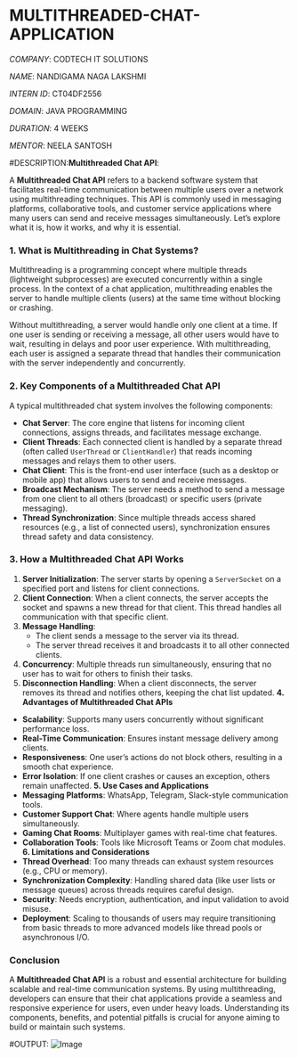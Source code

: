 # MULTITHREADED-CHAT-APPLICATION

*COMPANY*: CODTECH IT SOLUTIONS

*NAME*: NANDIGAMA NAGA LAKSHMI

*INTERN ID*: CT04DF2556

*DOMAIN*: JAVA PROGRAMMING

*DURATION*: 4 WEEKS

*MENTOR*: NEELA SANTOSH

#DESCRIPTION:**Multithreaded Chat API**:

A **Multithreaded Chat API** refers to a backend software system that facilitates real-time communication between multiple users over a network using multithreading techniques. This API is commonly used in messaging platforms, collaborative tools, and customer service applications where many users can send and receive messages simultaneously. Let’s explore what it is, how it works, and why it is essential.
### **1. What is Multithreading in Chat Systems?**

Multithreading is a programming concept where multiple threads (lightweight subprocesses) are executed concurrently within a single process. In the context of a chat application, multithreading enables the server to handle multiple clients (users) at the same time without blocking or crashing.

Without multithreading, a server would handle only one client at a time. If one user is sending or receiving a message, all other users would have to wait, resulting in delays and poor user experience. With multithreading, each user is assigned a separate thread that handles their communication with the server independently and concurrently.
### **2. Key Components of a Multithreaded Chat API**
A typical multithreaded chat system involves the following components:

* **Chat Server**: The core engine that listens for incoming client connections, assigns threads, and facilitates message exchange.
* **Client Threads**: Each connected client is handled by a separate thread (often called `UserThread` or `ClientHandler`) that reads incoming messages and relays them to other users.
* **Chat Client**: This is the front-end user interface (such as a desktop or mobile app) that allows users to send and receive messages.
* **Broadcast Mechanism**: The server needs a method to send a message from one client to all others (broadcast) or specific users (private messaging).
* **Thread Synchronization**: Since multiple threads access shared resources (e.g., a list of connected users), synchronization ensures thread safety and data consistency.
### **3. How a Multithreaded Chat API Works**
1. **Server Initialization**: The server starts by opening a `ServerSocket` on a specified port and listens for client connections.
2. **Client Connection**: When a client connects, the server accepts the socket and spawns a new thread for that client. This thread handles all communication with that specific client.
3. **Message Handling**:
   * The client sends a message to the server via its thread.
   * The server thread receives it and broadcasts it to all other connected clients.
4. **Concurrency**: Multiple threads run simultaneously, ensuring that no user has to wait for others to finish their tasks.
5. **Disconnection Handling**: When a client disconnects, the server removes its thread and notifies others, keeping the chat list updated.
**4. Advantages of Multithreaded Chat APIs**
* **Scalability**: Supports many users concurrently without significant performance loss.
* **Real-Time Communication**: Ensures instant message delivery among clients.
* **Responsiveness**: One user’s actions do not block others, resulting in a smooth chat experience.
* **Error Isolation**: If one client crashes or causes an exception, others remain unaffected.
**5. Use Cases and Applications**
* **Messaging Platforms**: WhatsApp, Telegram, Slack-style communication tools.
* **Customer Support Chat**: Where agents handle multiple users simultaneously.
* **Gaming Chat Rooms**: Multiplayer games with real-time chat features.
* **Collaboration Tools**: Tools like Microsoft Teams or Zoom chat modules.
 **6. Limitations and Considerations**
* **Thread Overhead**: Too many threads can exhaust system resources (e.g., CPU or memory).
* **Synchronization Complexity**: Handling shared data (like user lists or message queues) across threads requires careful design.
* **Security**: Needs encryption, authentication, and input validation to avoid misuse.
* **Deployment**: Scaling to thousands of users may require transitioning from basic threads to more advanced models like thread pools or asynchronous I/O.
### **Conclusion**
A **Multithreaded Chat API** is a robust and essential architecture for building scalable and real-time communication systems. By using multithreading, developers can ensure that their chat applications provide a seamless and responsive experience for users, even under heavy loads. Understanding its components, benefits, and potential pitfalls is crucial for anyone aiming to build or maintain such systems.

#OUTPUT:
![Image](https://github.com/user-attachments/assets/f714ffc2-cc29-4f27-a7af-d01f48359baa)
